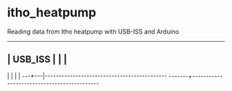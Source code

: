# itho_heatpump
Reading data from Itho heatpump with USB-ISS and Arduino


-----------
| USB_ISS |
|         |
-----------
   |   |
   |   |
---+---|--------------------------------------------
-------+--------------------------------------------